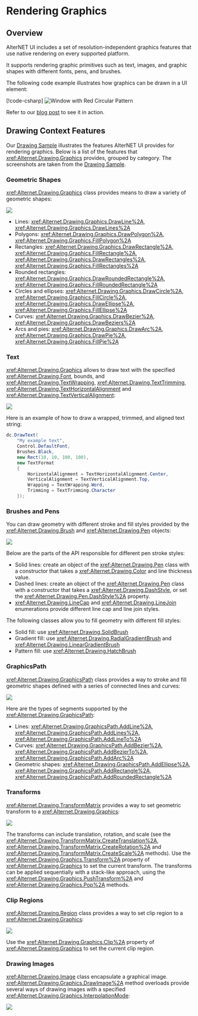 # Rendering Graphics

## Overview

AlterNET UI includes a set of resolution-independent graphics features that use native rendering on every supported platform.

It supports rendering graphic primitives such as text, images, and graphic shapes with different fonts, pens, and brushes.

The following code example illustrates how graphics can be drawn in a UI element:

[!code-csharp[](../../tutorials/drawing-context/examples/DrawingContextTutorial/DrawingControl-Step4.cs)]
![Window with Red Circular Pattern](../../tutorials/drawing-context/images/circular-pattern.png)


Refer to our [blog post](https://www.alternet-ui.com/blog/drawing-context-tutorial) to see it in action.


## Drawing Context Features

Our [Drawing Sample](https://github.com/alternetsoft/alternet-ui-examples/tree/main/DrawingSample) illustrates the features AlterNET UI provides for rendering graphics.
Below is a list of the features that <xref:Alternet.Drawing.Graphics> provides, grouped by category.
The screenshots are taken from the [Drawing Sample](https://github.com/alternetsoft/alternet-ui-examples/tree/main/DrawingSample).

### Geometric Shapes

<xref:Alternet.Drawing.Graphics> class provides means to draw a variety of geometric shapes:

![](images/drawing-sample-shapes.png)

- Lines: <xref:Alternet.Drawing.Graphics.DrawLine%2A>, <xref:Alternet.Drawing.Graphics.DrawLines%2A>
- Polygons: <xref:Alternet.Drawing.Graphics.DrawPolygon%2A>, <xref:Alternet.Drawing.Graphics.FillPolygon%2A>
- Rectangles: <xref:Alternet.Drawing.Graphics.DrawRectangle%2A>, <xref:Alternet.Drawing.Graphics.FillRectangle%2A>,
  <xref:Alternet.Drawing.Graphics.DrawRectangles%2A>, <xref:Alternet.Drawing.Graphics.FillRectangles%2A>
- Rounded rectangles: <xref:Alternet.Drawing.Graphics.DrawRoundedRectangle%2A>, <xref:Alternet.Drawing.Graphics.FillRoundedRectangle%2A>
- Circles and ellipses: <xref:Alternet.Drawing.Graphics.DrawCircle%2A>, <xref:Alternet.Drawing.Graphics.FillCircle%2A>,
  <xref:Alternet.Drawing.Graphics.DrawEllipse%2A>, <xref:Alternet.Drawing.Graphics.FillEllipse%2A>
- Curves: <xref:Alternet.Drawing.Graphics.DrawBezier%2A>, <xref:Alternet.Drawing.Graphics.DrawBeziers%2A>
- Arcs and pies: <xref:Alternet.Drawing.Graphics.DrawArc%2A>, <xref:Alternet.Drawing.Graphics.DrawPie%2A>, <xref:Alternet.Drawing.Graphics.FillPie%2A>

### Text

<xref:Alternet.Drawing.Graphics> allows to draw text with the specified <xref:Alternet.Drawing.Font>, bounds, and <xref:Alternet.Drawing.TextWrapping>, <xref:Alternet.Drawing.TextTrimming>,
<xref:Alternet.Drawing.TextHorizontalAlignment> and <xref:Alternet.Drawing.TextVerticalAlignment>:

![](images/drawing-sample-text.png)

Here is an example of how to draw a wrapped, trimmed, and aligned text string:

```csharp
dc.DrawText(
    "My example text",
    Control.DefaultFont,
    Brushes.Black,
    new Rect(10, 10, 100, 100),
    new TextFormat
    {
        HorizontalAlignment = TextHorizontalAlignment.Center,
        VerticalAlignment = TextVerticalAlignment.Top,
        Wrapping = TextWrapping.Word,
        Trimming = TextTrimming.Character
    });
```

### Brushes and Pens

You can draw geometry with different stroke and fill styles provided by the <xref:Alternet.Drawing.Brush> and <xref:Alternet.Drawing.Pen> objects:

![](images/drawing-sample-brushes-pens.png)

Below are the parts of the API responsible for different pen stroke styles:
- Solid lines: create an object of the <xref:Alternet.Drawing.Pen> class with a constructor that takes a
  <xref:Alternet.Drawing.Color> and line thickness value.
- Dashed lines: create an object of the <xref:Alternet.Drawing.Pen> class with a constructor that takes a
  <xref:Alternet.Drawing.DashStyle>, or set the <xref:Alternet.Drawing.Pen.DashStyle%2A> property.
- <xref:Alternet.Drawing.LineCap> and <xref:Alternet.Drawing.LineJoin> enumerations provide different line cap and line
  join styles.

The following classes allow you to fill geometry with different fill styles:
- Solid fill: use <xref:Alternet.Drawing.SolidBrush>
- Gradient fill: use <xref:Alternet.Drawing.RadialGradientBrush> and <xref:Alternet.Drawing.LinearGradientBrush>
- Pattern fill: use <xref:Alternet.Drawing.HatchBrush>


### GraphicsPath

<xref:Alternet.Drawing.GraphicsPath> class provides a way to stroke and fill geometric shapes defined with a series of connected lines and curves:

![](images/drawing-sample-path.png)

Here are the types of segments supported by the <xref:Alternet.Drawing.GraphicsPath>:

- Lines: <xref:Alternet.Drawing.GraphicsPath.AddLine%2A>, <xref:Alternet.Drawing.GraphicsPath.AddLines%2A>, <xref:Alternet.Drawing.GraphicsPath.AddLineTo%2A>
- Curves: <xref:Alternet.Drawing.GraphicsPath.AddBezier%2A>, <xref:Alternet.Drawing.GraphicsPath.AddBezierTo%2A>, <xref:Alternet.Drawing.GraphicsPath.AddArc%2A>
- Geometric shapes: <xref:Alternet.Drawing.GraphicsPath.AddEllipse%2A>, <xref:Alternet.Drawing.GraphicsPath.AddRectangle%2A>, <xref:Alternet.Drawing.GraphicsPath.AddRoundedRectangle%2A>

### Transforms

<xref:Alternet.Drawing.TransformMatrix> provides a way to set geometric transform to a <xref:Alternet.Drawing.Graphics>:

![](images/drawing-sample-transforms.png)

The transforms can include translation, rotation, and scale (see the
<xref:Alternet.Drawing.TransformMatrix.CreateTranslation%2A>, <xref:Alternet.Drawing.TransformMatrix.CreateRotation%2A>
and <xref:Alternet.Drawing.TransformMatrix.CreateScale%2A> methods). Use the
<xref:Alternet.Drawing.Graphics.Transform%2A> property of <xref:Alternet.Drawing.Graphics> to set the
current transform. The transforms can be applied sequentially with a stack-like approach, using the
<xref:Alternet.Drawing.Graphics.PushTransform%2A> and <xref:Alternet.Drawing.Graphics.Pop%2A> methods.

### Clip Regions

<xref:Alternet.Drawing.Region> class provides a way to set clip region to a <xref:Alternet.Drawing.Graphics>:

![](images/drawing-sample-clip.png)

Use the <xref:Alternet.Drawing.Graphics.Clip%2A> property of <xref:Alternet.Drawing.Graphics> to set the
current clip region.

### Drawing Images

<xref:Alternet.Drawing.Image> class encapsulate a graphical image.
<xref:Alternet.Drawing.Graphics.DrawImage%2A> method overloads provide several ways of drawing images with a
specified <xref:Alternet.Drawing.Graphics.InterpolationMode>:

![](images/drawing-sample-images.png)
